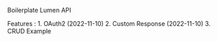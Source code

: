 Boilerplate Lumen API

Features :  1. OAuth2 (2022-11-10)
            2. Custom Response (2022-11-10)
            3. CRUD Example
